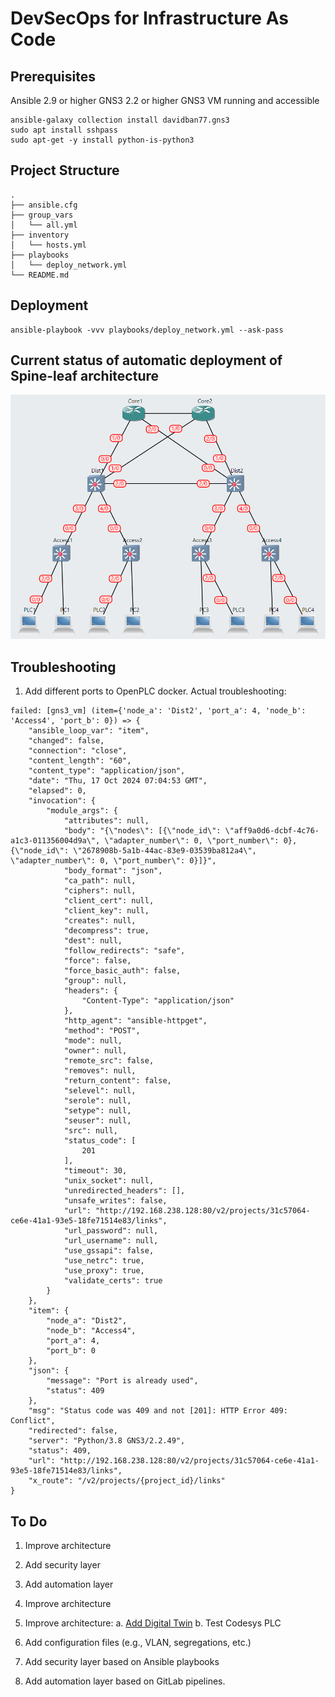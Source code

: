 # DevSecOps for Infrastructure As Code

## Prerequisites

Ansible 2.9 or higher
GNS3 2.2 or higher
GNS3 VM running and accessible

```console
ansible-galaxy collection install davidban77.gns3
sudo apt install sshpass
sudo apt-get -y install python-is-python3
```

## Project Structure

```console
.
├── ansible.cfg
├── group_vars
│   └── all.yml
├── inventory
│   └── hosts.yml
├── playbooks
│   └── deploy_network.yml
└── README.md
```

## Deployment

```
ansible-playbook -vvv playbooks/deploy_network.yml --ask-pass
```

## Current status of automatic deployment of Spine-leaf architecture

![alt text](documentation/actual_net.png)


## Troubleshooting

1. Add different ports to OpenPLC docker.
Actual troubleshooting:

```
failed: [gns3_vm] (item={'node_a': 'Dist2', 'port_a': 4, 'node_b': 'Access4', 'port_b': 0}) => {
    "ansible_loop_var": "item",
    "changed": false,
    "connection": "close",
    "content_length": "60",
    "content_type": "application/json",
    "date": "Thu, 17 Oct 2024 07:04:53 GMT",
    "elapsed": 0,
    "invocation": {
        "module_args": {
            "attributes": null,
            "body": "{\"nodes\": [{\"node_id\": \"aff9a0d6-dcbf-4c76-a1c3-011356004d9a\", \"adapter_number\": 0, \"port_number\": 0}, {\"node_id\": \"2678908b-5a1b-44ac-83e9-03539ba812a4\", \"adapter_number\": 0, \"port_number\": 0}]}",
            "body_format": "json",
            "ca_path": null,
            "ciphers": null,
            "client_cert": null,
            "client_key": null,
            "creates": null,
            "decompress": true,
            "dest": null,
            "follow_redirects": "safe",
            "force": false,
            "force_basic_auth": false,
            "group": null,
            "headers": {
                "Content-Type": "application/json"
            },
            "http_agent": "ansible-httpget",
            "method": "POST",
            "mode": null,
            "owner": null,
            "remote_src": false,
            "removes": null,
            "return_content": false,
            "selevel": null,
            "serole": null,
            "setype": null,
            "seuser": null,
            "src": null,
            "status_code": [
                201
            ],
            "timeout": 30,
            "unix_socket": null,
            "unredirected_headers": [],
            "unsafe_writes": false,
            "url": "http://192.168.238.128:80/v2/projects/31c57064-ce6e-41a1-93e5-18fe71514e83/links",
            "url_password": null,
            "url_username": null,
            "use_gssapi": false,
            "use_netrc": true,
            "use_proxy": true,
            "validate_certs": true
        }
    },
    "item": {
        "node_a": "Dist2",
        "node_b": "Access4",
        "port_a": 4,
        "port_b": 0
    },
    "json": {
        "message": "Port is already used",
        "status": 409
    },
    "msg": "Status code was 409 and not [201]: HTTP Error 409: Conflict",
    "redirected": false,
    "server": "Python/3.8 GNS3/2.2.49",
    "status": 409,
    "url": "http://192.168.238.128:80/v2/projects/31c57064-ce6e-41a1-93e5-18fe71514e83/links",
    "x_route": "/v2/projects/{project_id}/links"
}
```

## To Do

1. Improve architecture 
2. Add security layer
3. Add automation layer

1. Improve architecture 
2. Improve architecture:
    a. [Add Digital Twin](https://github.com/borgestassio/Wind-Turbine-Control)
    b. Test Codesys PLC
3. Add configuration files (e.g., VLAN, segregations, etc.)
4. Add security layer based on Ansible playbooks
5. Add automation layer based on GitLab pipelines.
